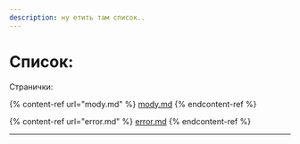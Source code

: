 ```yaml
---
description: ну етить там список..
---
```


# Список:

Странички:

{% content-ref url="mody.md" %}
[mody.md](mody.md)
{% endcontent-ref %}

{% content-ref url="error.md" %}
[error.md](error.md)
{% endcontent-ref %}

***

